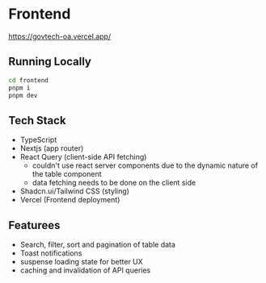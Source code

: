 # Frontend

https://govtech-oa.vercel.app/

## Running Locally

```bash
cd frontend
pnpm i
pnpm dev
```

## Tech Stack

- TypeScript
- Nextjs (app router)
- React Query (client-side API fetching)
  - couldn't use react server components due to the dynamic nature of the table component
  - data fetching needs to be done on the client side
- Shadcn.ui/Tailwind CSS (styling)
- Vercel (Frontend deployment)

## Featurees

- Search, filter, sort and pagination of table data
- Toast notifications
- suspense loading state for better UX
- caching and invalidation of API queries
